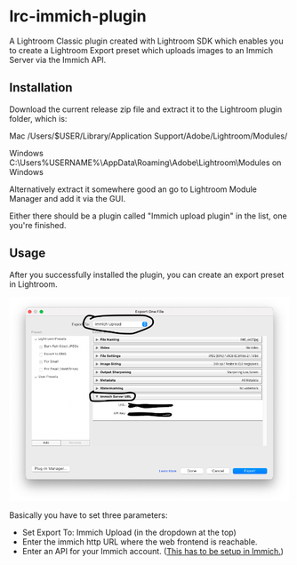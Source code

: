 # lrc-immich-plugin

A Lightroom Classic plugin created with Lightroom SDK which enables you to create a Lightroom Export preset which uploads images to an Immich Server via the Immich API.


## Installation

Download the current release zip file and extract it to the Lightroom plugin folder, which is:

Mac
    /Users/$USER/Library/Application Support/Adobe/Lightroom/Modules/

Windows
    C:\Users\%USERNAME%\AppData\Roaming\Adobe\Lightroom\Modules on Windows

Alternatively extract it somewhere good an go to Lightroom Module Manager and add it via the GUI.

Either there should be a plugin called "Immich upload plugin" in the list, one you're finished.

## Usage

After you successfully installed the plugin, you can create an export preset in Lightroom.

![Screenshot](screenshots/export-preset.png "Screenshot")

Basically you have to set three parameters:

* Set Export To: Immich Upload (in the dropdown at the top)
* Enter the immich http URL where the web frontend is reachable.
* Enter an API for your Immich account. ([This has to be setup in Immich.](https://documentation.immich.app/docs/features/bulk-upload#obtain-the-api-key))